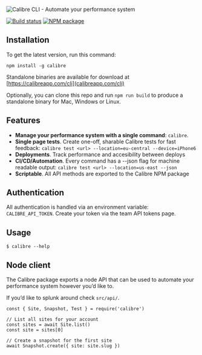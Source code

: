 ![Calibre CLI - Automate your performance system](https://user-images.githubusercontent.com/924/33245064-93ef3f98-d356-11e7-8048-a8446100356c.png)

[![Build status](https://badge.buildkite.com/5e41ea8c42fa868fc2c41c063e742d5350de1daabd99acd636.svg)](https://buildkite.com/calibre/terminal-cli)
[![NPM package](https://img.shields.io/npm/v/calibre.svg)](https://www.npmjs.com/package/calibre)

## Installation

To get the latest version, run this command:

```
npm install -g calibre
```

Standalone binaries are available for download at [https://calibreapp.com/cli](calibreapp.com/cli)

Optionally, you can clone this repo and run `npm run build` to
produce a standalone binary for Mac, Windows or Linux.

## Features

- **Manage your performance system with a single command**: `calibre`.
- **Single page tests**. Create one-off, sharable Calibre tests for fast feedback: `calibre test <url> --location=eu-central --device=iPhone6`
- **Deployments**. Track performance and accesibility between deploys
- **CI/CD/Automation**. Every command has a --json flag for machine readable output: `calibre test <url> --location=us-east --json`
- **Scriptable**. All API methods are exported to the Calibre NPM package

## Authentication

All authentication is handled via an environment variable: `CALIBRE_API_TOKEN`. Create your token via the team API tokens page.

## Usage

```
$ calibre --help
```

## Node client

The Calibre package exports a node API that can be used to automate your performance system however you’d like to. 

If you’d like to splunk around check `src/api/`.

```
const { Site, Snapshot, Test } = require('calibre')

// List all sites for your account
const sites = await Site.list()
const site = sites[0]

// Create a snapshot for the first site
await Snapshot.create({ site: site.slug })
```
